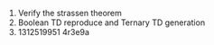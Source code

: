 1. Verify the strassen theorem
2. Boolean TD reproduce and Ternary TD generation
3. 1312519951 4r3e9a
